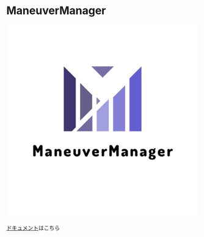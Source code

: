 # ManeuverManager

![ManeuverManager](src/assets/logo.png)

[ドキュメント](https://monochrome0209.github.io/ManeuverManager/)はこちら
